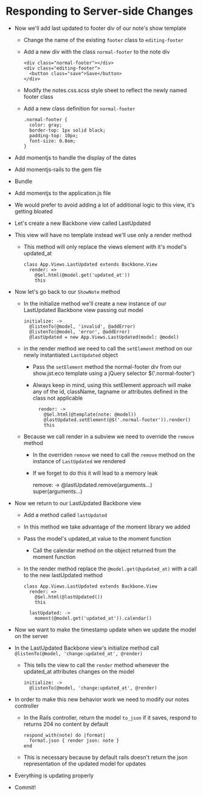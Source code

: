 Responding to Server-side Changes
==

- Now we'll add last updated to footer div of our note's show template
  - Change the name of the existing `footer` class to `editing-footer`
  - Add a new div with the class `normal-footer` to the note div

        <div class="normal-footer"></div>
        <div class="editing-footer">
          <button class="save">Save</button>
        </div>

  - Modify the notes.css.scss style sheet to reflect the newly named footer
    class
  - Add a new class definition for `normal-footer`

        .normal-footer {
          color: gray;
          border-top: 1px solid black;
          padding-top: 10px;
          font-size: 0.8em;
        }


- Add momentjs to handle the display of the dates
- Add momentjs-rails to the gem file
- Bundle
- Add momentjs to the application.js file

- We would prefer to avoid adding a lot of additional logic to this view, it's
  getting bloated
- Let's create a new Backbone view called LastUpdated
- This view will have no template instead we'll use only a render method
  - This method will only replace the views element with it's model's updated\_at

        class App.Views.LastUpdated extends Backbone.View
          render: =>
            @$el.html(@model.get('updated_at'))
            this

- Now let's go back to our `ShowNote` method
  - In the initialize method we'll create a new instance of our LastUpdated
    Backbone view passing out model

        initialize: ->
          @listenTo(@model, 'invalid', @addError)
          @listenTo(@model, 'error', @addError)
          @lastUpdated = new App.Views.LastUpdated(model: @model)

  - in the render method we need to call the `setElement` method on our newly instantiated `LastUpdated`
    object
    - Pass the `setElement` method the normal-footer div from our show.jst.eco template using a jQuery selector $('.normal-footer')
    - Always keep in mind, using this setElement approach will make any of the id,
      className, tagname or attributes defined in the class not applicable

            render: ->
              @$el.html(@template(note: @model))
              @lastUpdated.setElement(@$('.normal-footer')).render()
              this

  - Because we call render in a subview we need to override the `remove` method
    - In the overriden `remove` we need to call the `remove` method on the instance
      of `LastUpdated` we rendered
    - If we forget to do this it will lead to a memory leak

        remove: ->
          @lastUpdated.remove(arguments...)
          super(arguments...)

- Now we return to our LastUpdated Backbone view
  - Add a method called `lastUpdated`
  - In this method we take advantage of the moment library we added
  - Pass the model's updated\_at value to the moment function
    - Call the calendar method on the object returned from the moment function
  - In the render method replace the `@model.get(@updated_at)` with a call to
    the new lastUpdated method

        class App.Views.LastUpdated extends Backbone.View
          render: =>
            @$el.html(@lastUpdated())
            this

          lastUpdated: ->
            moment(@model.get('updated_at')).calendar()


- Now we want to make the timestamp update when we update the model on the
  server
- In the LastUpdated Backbone view's initialize method call `@listenTo(@model, 'change:updated_at', @render)`
  - This tells the view to call the `render` method whenever the updated\_at
    attributes changes on the model

        initialize: ->
          @listenTo(@model, 'change:updated_at', @render)

- In order to make this new behavior work we need to modify our notes controller
  - In the Rails controller, return the model `to_json` if it saves, respond to
    returns 204 no content by default

        respond_with(note) do |format|
          format.json { render json: note }
        end

  - This is necessary because by default rails doesn't return the json
    representation of the updated model for updates
- Everything is updating properly

- Commit!
